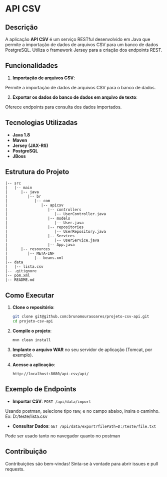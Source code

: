 # API CSV

## Descrição
A aplicação **API CSV** é um serviço RESTful desenvolvido em Java que permite a importação de dados de arquivos CSV para um banco de dados PostgreSQL. Utiliza o framework Jersey para a criação dos endpoints REST.

## Funcionalidades
1. **Importação de arquivos CSV**:

Permite a importação de dados de arquivos CSV para o banco de dados.

2. **Exportar os dados do banco de dados em arquivo de texto**:

Oferece endpoints para consulta dos dados importados.

## Tecnologias Utilizadas
- **Java 1.8**
- **Maven**
- **Jersey (JAX-RS)**
- **PostgreSQL**
- **JBoss**

## Estrutura do Projeto
```
|-- src
|   |-- main
|      |-- java
|         |-- br
|            |-- com
|               |-- apicsv
|                  |-- controllers
|                     |-- UserController.java
|                  |-- models
|                     |-- User.java
|                  |-- repositories
|                     |-- UserRepository.java
|                  |-- Services
|                     |-- UserService.java
|                  |-- App.java
|      |-- resources
|         |-- META-INF
|            |-- beans.xml
|-- data
|   |-- lista.csv
|-- .gitignore
|-- pom.xml
|-- README.md
```

## Como Executar
1. **Clone o repositório**:
    ```sh
    git clone git@github.com:brunomourasoares/projeto-csv-api.git
    cd projeto-csv-api
    ```

2. **Compile o projeto**:
    ```sh
    mvn clean install
    ```

3. **Implante o arquivo WAR** no seu servidor de aplicação (Tomcat, por exemplo).

4. **Acesse a aplicação**:
    ```
    http://localhost:8080/api-csv/api/
    ```

## Exemplo de Endpoints
- **Importar CSV**: `POST /api/data/import`

Usando postman, selecione tipo raw, e no campo abaixo, insira o caminho. Ex: D:/teste/lista.csv

- **Consultar Dados**: `GET /api/data/export?filePath=D:/teste/file.txt`

Pode ser usado tanto no navegador quanto no postman

## Contribuição
Contribuições são bem-vindas! Sinta-se à vontade para abrir issues e pull requests.
